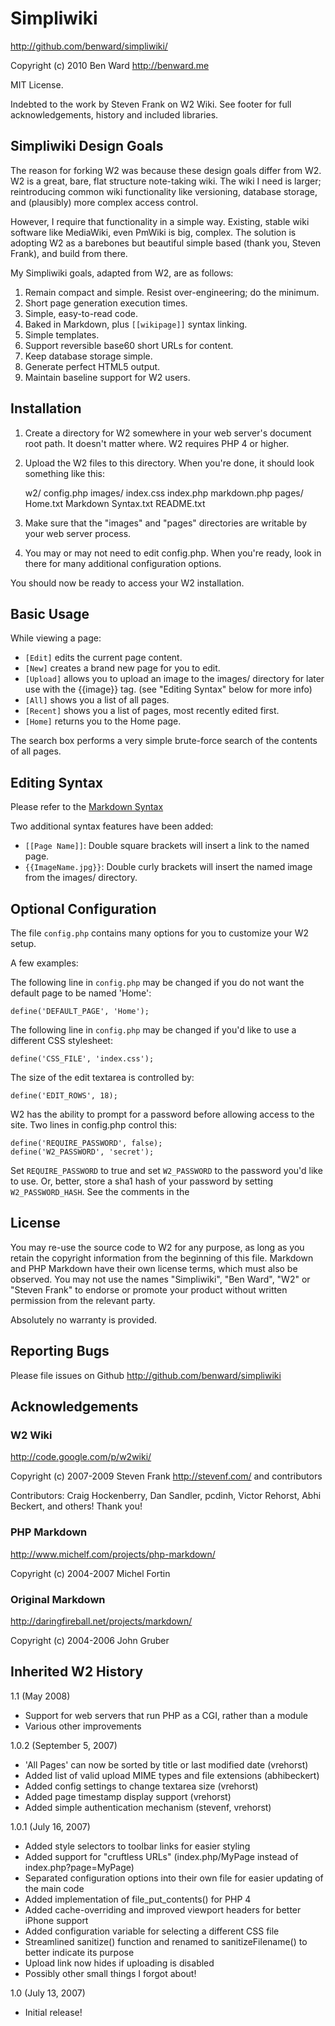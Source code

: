 # Simpliwiki

<http://github.com/benward/simpliwiki/>

Copyright (c) 2010 Ben Ward <http://benward.me>

MIT License.

Indebted to the work by Steven Frank on W2 Wiki. See footer for full acknowledgements, history and included libraries.

## Simpliwiki Design Goals

The reason for forking W2 was because these design goals differ from W2. W2 is a great, bare, flat structure note-taking wiki. The wiki I need is larger; reintroducing common wiki functionality like versioning, database storage, and (plausibly) more complex access control.

However, I require that functionality in a simple way. Existing, stable wiki software like MediaWiki, even PmWiki is big, complex. The solution is adopting W2 as a barebones but beautiful simple based (thank you, Steven Frank), and build from there.

My Simpliwiki goals, adapted from W2, are as follows:

1. Remain compact and simple. Resist over-engineering; do the minimum.
2. Short page generation execution times.
3. Simple, easy-to-read code.
4. Baked in Markdown, plus `[[wikipage]]` syntax linking.
5. Simple templates.
6. Support reversible base60 short URLs for content.
7. Keep database storage simple.
8. Generate perfect HTML5 output.
9. Maintain baseline support for W2 users.

## Installation

1. Create a directory for W2 somewhere in your web server's document
   root path.  It doesn't matter where.  W2 requires PHP 4 or higher.

2. Upload the W2 files to this directory.  When you're done, it should
   look something like this:

    w2/
        config.php
        images/
        index.css
        index.php
        markdown.php
        pages/
            Home.txt
            Markdown Syntax.txt
        README.txt

3. Make sure that the "images" and "pages" directories are writable by your
   web server process.

4. You may or may not need to edit config.php.  When you're ready, look in
   there for many additional configuration options.

You should now be ready to access your W2 installation.

## Basic Usage

While viewing a page:

* `[Edit]` edits the current page content.
* `[New]` creates a brand new page for you to edit.
* `[Upload]` allows you to upload an image to the images/ directory for later
  use with the {{image}} tag.  (see "Editing Syntax" below for more info)
* `[All]` shows you a list of all pages.
* `[Recent]` shows you a list of pages, most recently edited first.
* `[Home]` returns you to the Home page.

The search box performs a very simple brute-force search of the contents of all pages.

## Editing Syntax

Please refer to the [Markdown Syntax](http://daringfireball.net/projects/markdown/syntax)

Two additional syntax features have been added:

* `[[Page Name]]`: Double square brackets will insert a link to the named page.
* `{{ImageName.jpg}}`: Double curly brackets will insert the named image from the images/ directory.

## Optional Configuration

The file `config.php` contains many options for you to customize your W2 setup.

A few examples:

The following line in `config.php` may be changed if you do not want the
default page to be named 'Home':

    define('DEFAULT_PAGE', 'Home');

The following line in `config.php` may be changed if you'd like to use a
different CSS stylesheet:

    define('CSS_FILE', 'index.css');

The size of the edit textarea is controlled by:

    define('EDIT_ROWS', 18);

W2 has the ability to prompt for a password before allowing access to the
site.  Two lines in config.php control this:

    define('REQUIRE_PASSWORD', false);
    define('W2_PASSWORD', 'secret');

Set `REQUIRE_PASSWORD` to true and set `W2_PASSWORD` to the password you'd like to use. Or, better, store a sha1 hash of your password by setting `W2_PASSWORD_HASH`. See the comments in the


## License

You may re-use the source code to W2 for any purpose, as long as you retain
the copyright information from the beginning of this file.  Markdown and PHP
Markdown have their own license terms, which must also be observed.  You may
not use the names "Simpliwiki", "Ben Ward", "W2" or "Steven Frank" to endorse or promote your product without written permission from the relevant party.

Absolutely no warranty is provided.


## Reporting Bugs

Please file issues on Github <http://github.com/benward/simpliwiki>

## Acknowledgements

### W2 Wiki

<http://code.google.com/p/w2wiki/>

Copyright (c) 2007-2009 Steven Frank <http://stevenf.com/> and contributors

Contributors: Craig Hockenberry, Dan Sandler, pcdinh, Victor Rehorst, Abhi Beckert, and others! Thank you!

### PHP Markdown

<http://www.michelf.com/projects/php-markdown/>

Copyright (c) 2004-2007 Michel Fortin

### Original Markdown

<http://daringfireball.net/projects/markdown/>

Copyright (c) 2004-2006 John Gruber

## Inherited W2 History

1.1 (May 2008)

  - Support for web servers that run PHP as a CGI, rather than a module
  - Various other improvements

1.0.2 (September 5, 2007)

  - 'All Pages' can now be sorted by title or last modified date (vrehorst)
  - Added list of valid upload MIME types and file extensions (abhibeckert)
  - Added config settings to change textarea size (vrehorst)
  - Added page timestamp display support (vrehorst)
  - Added simple authentication mechanism (stevenf, vrehorst)

1.0.1 (July 16, 2007)

  - Added style selectors to toolbar links for easier styling
  - Added support for "cruftless URLs" (index.php/MyPage instead
    of index.php?page=MyPage)
  - Separated configuration options into their own file for
    easier updating of the main code
  - Added implementation of file_put_contents() for PHP 4
  - Added cache-overriding and improved viewport headers for
    better iPhone support
  - Added configuration variable for selecting a different CSS file
  - Streamlined sanitize() function and renamed to sanitizeFilename()
    to better indicate its purpose
  - Upload link now hides if uploading is disabled
  - Possibly other small things I forgot about!

1.0 (July 13, 2007)

  - Initial release!


